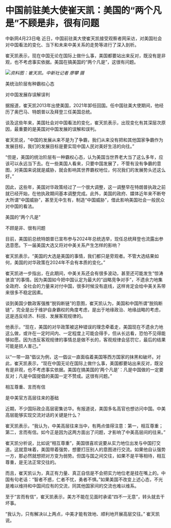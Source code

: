 # 中国前驻美大使崔天凯：美国的“两个凡是”不顾是非，很有问题

中新网4月23日电 近日，中国前驻美大使崔天凯接受观察者网采访，对美国社会对中国看法的变化、当下和未来中美关系的走势等进行了深入剖析。

崔天凯表示，现在中国无论在国际上做什么事，美国都要站出来反对，既没有是非观，也不考虑事实依据。美国在搞美国的“两个凡是”，这很有问题。

![](https://inews.gtimg.com/om_bt/OPWNq21q6I4B1jUbi6s9XW2Gw4DUEvPyiri4p0PlnqgLYAA/1000)_资料图：崔天凯。中新社记者
廖攀 摄_

美统治阶层有种霸权心态

对中国发展存误解误判

据报道，崔天凯2013年出使美国，2021年卸任回国。任中国驻美大使期间，他经历了奥巴马、特朗普以及拜登三任美国总统。

谈及这些年来，美国社会对中国看法的变化，崔天凯表示，出现变化有其深层次原因，最重要的是美国对中国发展的误解和误判。

崔天凯说，“中国的发展从来不是为了争霸，我们从来没有把和其他国家争霸作为发展目标，我们的发展目标是要实现中国人民对美好生活的向往。”

“但是，美国的统治阶层有一种霸权心态，认为美国当世界老大当了这么多年，应该可以永远当下去。在一些美国人看来，只要中国发展了，不管有没有争霸的意图，对美国来说就是威胁，就会影响其世界霸权地位，何况我们的发展势头还这么好。”

因此，这些年，美国对华政策经过了一个很大调整，这一调整早在特朗普执政之前就已经开始，在他执政期间基本调整完成。此外，美国的政府、媒体近年来不断夸大所谓“中国威胁”，甚至无中生有，制造“中国威胁”，借此影响美国社会一般民众对中国的看法。

美国的“两个凡是”

不顾是非、很有问题

目前，美国前总统特朗普已宣布参与2024年总统选举，现任总统拜登也流露出参选意愿。下一届美国大选又将对中美关系产生怎样的影响？

崔天凯表示，“美国的大选是美国的事情，我们都只是旁观者。不管大选结果如何，美国的对华政策在2024年不会有本质的变化。”

崔天凯进一步指出，在此期间，中美关系还会有很多波动，甚至还可能发生“惊涛骇浪”的事情。因为美国如今把中国认定为最大的“战略竞争对手”，不遗余力地集全政府、全社会的力量来对付中国，很多时候没有底线，这样肯定会给中美关系带来很多不稳定因素。

谈到美国少数政客强推“脱钩断链”的意图，崔天凯认为，美国和中国所谓“脱钩断链”，完全是出于维护自身霸权的角度考虑，是出于地缘政治、地缘战略的考虑，这是违反经济、科技、发展客观规律的。

他表示，“现在，美国的对华政策被这种错误的理念牵着走，美国现在不遗余力地这么做，或许在一定时间内、一定程度上可能会得手，但从长远看，恐怕不见得能够如愿。因为违反客观规律的事情总是做不长的，客观规律会惩罚它，最后的结果可能是损人害己。”

以“一带一路”倡议为例，这一倡议一直面临着美国等西方国家的抹黑和破坏。对此，崔天凯表示，“现在中国无论在国际上做什么事，美国都要站出来反对，既没有是非观，也不考虑事实依据。美国在搞美国的‘两个凡是’：凡是中国做的一定要反对；凡是中国提倡的美国一定不赞成。这很有问题。”

相互尊重、言而有信

是中美官方高层往来的基础

近期，不少国际政企高层密集访华。有报道说，美国多名高官也想访问中国。中美高层能够实现交流对话的关键是什么？

崔天凯表示，“我认为，中美高层往来当中，有两点值得注意：第一，相互尊重；第二，言而有信。如今正是因为这两方面出了问题，才影响了中美高层间的往来。”

崔天凯分析说，比如说“相互尊重”，美国很喜欢说要从实力地位出发与中国打交道。这就意味着，美国带着强势，想要打压别人的意图进行交流。如果他自认强势一方，那必然就想把对方变为弱势。但国与国之间交往，如果不是平等相待，相互尊重，是无法正常交往的。

而且，崔天凯认为，真正有力量、真正自信是不会把实力地位老是挂在嘴上的。中国有句老话：“智者不惑，仁者不忧，勇者不惧。”如果美国不改变上述心态，不光是难以维持和中国间应有的交流，同其他国家间的交流也难以维系。

至于“言而有信”，崔天凯表示，美方不能在见面时承诺“四不一无意”，转头就去干坏事。

“我认为，只有解决以上两点，中美才能有效地、顺利地开展高层交往。” 崔天凯说。

